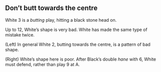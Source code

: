 ## Don’t butt towards the centre

<!-- fig. 4.5.1 -->
White 3 is a _butting_ play, hitting a black stone head on.

<!-- fig. 4.5.2 -->
Up to 12, White’s shape is very bad. White has made the same type of mistake twice.

<!-- fig. 4.5.3 -->
(Left) In general White 2, butting towards the centre, is a pattern of bad shape.

<!-- fig. 4.5.4 -->
(Right) White’s shape here is poor. After Black’s double _hane_ with 6, White must defend, rather than play 9 at A.